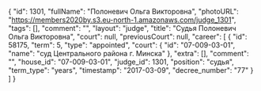 {
    "id": 1301,
    "fullName": "Полоневич Ольга Викторовна",
    "photoURL": "https://members2020by.s3.eu-north-1.amazonaws.com/judge_1301",
    "tags": [],
    "comment": "",
    "layout": "judge",
    "title": "Судья Полоневич Ольга Викторовна",
    "court": null,
    "previousCourt": null,
    "career": [
        {
            "id": 58175,
            "term": 5,
            "type": "appointed",
            "court": {
                "id": "07-009-03-01",
                "name": "суд Центрального района г. Минска"
            },
            "extra": [],
            "comment": "",
            "house_id": "07-009-03-01",
            "judge_id": 1301,
            "position": "судья",
            "term_type": "years",
            "timestamp": "2017-03-09",
            "decree_number": "77"
        }
    ]
}